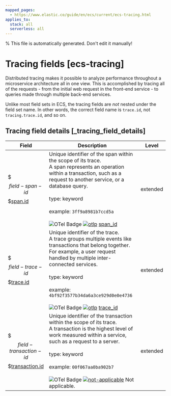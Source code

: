 ```yaml
---
mapped_pages:
  - https://www.elastic.co/guide/en/ecs/current/ecs-tracing.html
applies_to:
  stack: all
  serverless: all
---
```


% This file is automatically generated. Don't edit it manually!

# Tracing fields [ecs-tracing]

Distributed tracing makes it possible to analyze performance throughout a microservice architecture all in one view. This is accomplished by tracing all of the requests - from the initial web request in the front-end service - to queries made through multiple back-end services.

Unlike most field sets in ECS, the tracing fields are *not* nested under the field set name. In other words, the correct field name is `trace.id`, not `tracing.trace.id`, and so on.

## Tracing field details [_tracing_field_details]

| Field | Description | Level |
| --- | --- | --- |
| $$$field-span-id$$$[span.id](#field-span-id) |Unique identifier of the span within the scope of its trace.<br>A span represents an operation within a transaction, such as a request to another service, or a database query.<br><br>type: keyword<br><br>example: `3ff9a8981b7ccd5a`<br><br>![OTel Badge](https://img.shields.io/badge/OpenTelemetry-4a5ca6?style=flat&logo=opentelemetry) [![otlp](https://img.shields.io/badge/OTLP-ffdcb2?style=flat)](/reference/ecs-opentelemetry.md#ecs-opentelemetry-relation) [span_id](https://github.com/search?q=repo%3Aopen-telemetry%2Fopentelemetry-proto+%22\+span_id+%22&type=code)| extended |
| $$$field-trace-id$$$[trace.id](#field-trace-id) |Unique identifier of the trace.<br>A trace groups multiple events like transactions that belong together. For example, a user request handled by multiple inter-connected services.<br><br>type: keyword<br><br>example: `4bf92f3577b34da6a3ce929d0e0e4736`<br><br>![OTel Badge](https://img.shields.io/badge/OpenTelemetry-4a5ca6?style=flat&logo=opentelemetry) [![otlp](https://img.shields.io/badge/OTLP-ffdcb2?style=flat)](/reference/ecs-opentelemetry.md#ecs-opentelemetry-relation) [trace_id](https://github.com/search?q=repo%3Aopen-telemetry%2Fopentelemetry-proto+%22\+trace_id+%22&type=code)| extended |
| $$$field-transaction-id$$$[transaction.id](#field-transaction-id) |Unique identifier of the transaction within the scope of its trace.<br>A transaction is the highest level of work measured within a service, such as a request to a server.<br><br>type: keyword<br><br>example: `00f067aa0ba902b7`<br><br>![OTel Badge](https://img.shields.io/badge/OpenTelemetry-4a5ca6?style=flat&logo=opentelemetry) [![not-applicable](https://img.shields.io/badge/n%2Fa-f2f4fb?style=flat)](/reference/ecs-opentelemetry.md#ecs-opentelemetry-relation) Not applicable.| extended |


